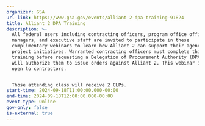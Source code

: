 ```yaml
---
organizer: GSA
url-link: https://www.gsa.gov/events/alliant-2-dpa-training-91824
title: Alliant 2 DPA Training
description: >-
  All federal users including contracting officers, program office officials,
  managers, and executive staff are invited to participate in these
  complimentary webinars to learn how Alliant 2 can support their agency IT
  project initiatives. Warranted contracting officers must complete this
  training before requesting a Delegation of Procurement Authority (DPA), which
  will authorize them to issue orders against Alliant 2. This webinar is not
  open to contractors.


  Those attending class will receive 2 CLPs.
start-time: 2024-09-18T11:00:00.000-00:00
end-time: 2024-09-18T12:00:00.000-00:00
event-type: Online
gov-only: false
is-external: true
---
```

